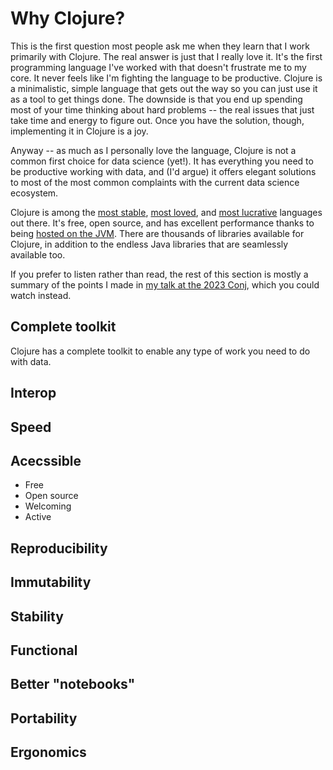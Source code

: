 # Why Clojure?

This is the first question most people ask me when they learn that I work primarily with Clojure. The real answer is just that I really love it. It's the first programming language I've worked with that doesn't frustrate me to my core. It never feels like I'm fighting the language to be productive. Clojure is a minimalistic, simple language that gets out the way so you can just use it as a tool to get things done. The downside is that you end up spending most of your time thinking about hard problems -- the real issues that just take time and energy to figure out. Once you have the solution, though, implementing it in Clojure is a joy.

Anyway -- as much as I personally love the language, Clojure is not a common first choice for data science (yet!). It has everything you need to be productive working with data, and (I'd argue) it offers elegant solutions to most of the most common complaints with the current data science ecosystem.

Clojure is among the [most stable](https://dl.acm.org/doi/10.1145/3386321), [most loved](https://insights.stackoverflow.com/survey/2021#section-most-loved-dreaded-and-wanted-programming-scripting-and-markup-languages), and [most lucrative](https://insights.stackoverflow.com/survey/2021#section-salary-salary-and-experience-by-language) languages out there. It's free, open source, and has excellent performance thanks to being [hosted on the JVM](https://clojure.org/about/jvm_hosted). There are thousands of libraries available for Clojure, in addition to the endless Java libraries that are seamlessly available too.

If you prefer to listen rather than read, the rest of this section is mostly a summary of the points I made in [my talk at the 2023 Conj](https://www.youtube.com/watch?v=MguatDl5u2Q), which you could watch instead.

## Complete toolkit

Clojure has a complete toolkit to enable any type of work you need to do with data.

## Interop

## Speed

## Acecssible

- Free
- Open source
- Welcoming
- Active

## Reproducibility

## Immutability

## Stability

## Functional

## Better "notebooks"

## Portability

## Ergonomics

